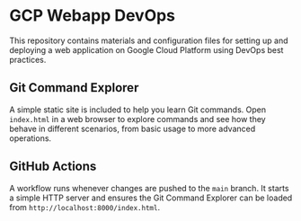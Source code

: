 # GCP Webapp DevOps

This repository contains materials and configuration files for setting up and deploying a web application on Google Cloud Platform using DevOps best practices.

## Git Command Explorer

A simple static site is included to help you learn Git commands. Open `index.html` in a web browser to explore commands and see how they behave in different scenarios, from basic usage to more advanced operations.

## GitHub Actions

A workflow runs whenever changes are pushed to the `main` branch. It starts a simple HTTP server and ensures the Git Command Explorer can be loaded from `http://localhost:8000/index.html`.
